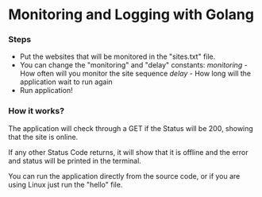 # Monitoring and Logging with Golang

### Steps
* Put the websites that will be monitored in the "sites.txt" file.
* You can change the "monitoring" and "delay" constants:
    *monitoring* - How often will you monitor the site sequence
    *delay* - How long will the application wait to run again
* Run application!

### How it works?
The application will check through a GET if the Status will be 200, showing that the site is online.

If any other Status Code returns, it will show that it is offline and the error and status will be printed in the terminal.

You can run the application directly from the source code, or if you are using Linux just run the "hello" file.
